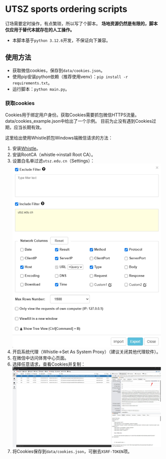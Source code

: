 # UTSZ sports ordering scripts

订场需要定时操作，有点繁琐，所以写了个脚本。
**场地资源仍然是有限的，脚本仅应用于替代本就存在的人工操作。**

- 本脚本基于`python 3.12.6`开发，不保证向下兼容。

## 使用方法

- 获取微信cookies，保存到`data/cookies.json`。
- 使用pip安装python依赖（推荐使用venv）：`pip install -r requirements.txt`。
- 运行脚本：`python main.py`。

### 获取cookies

Cookies用于绑定用户身份。获取Cookies需要抓包微信HTTPS流量。
data/cookies_example.json中给出了一个示例。
目前为止没有遇到Cookies过期，应当长期有效。

这里给出使用Whistle抓包Windows端微信请求的方法：
1. 安装[Whistle](https://github.com/avwo/whistle-client/releases)。
2. 安装RootCA（whistle->install Root CA）。
3. 设置白名单过滤`utsz.edu.cn`（Settings）：
![filter](assets/filter.png)
4. 开启系统代理（Whistle->Set As System Proxy）（建议关闭其他代理软件）。
5. 在微信中访问体育中心页面。
6. 选择任意请求，查看Cookies并复制：
![cookies](assets/cookies.png)
7. 将Cookies保存到`data/cookies.json`，可删去`XSRF-TOKEN`项。